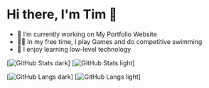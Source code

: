 # Hi there, I'm Tim 👋

- 🔭 I’m currently working on My Portfolio Website
- 👨‍💻 In my free time, I play Games and do competitive swimming
- 🌱 I enjoy learning low-level technology

[![GitHub Stats dark](https://github-readme-stats.vercel.app/api?username=timgoellner&include_all_commits=true&hide_title=true&show_icons=true&theme=dark#gh-dark-mode-only)]
[![GitHub Stats light](https://github-readme-stats.vercel.app/api?username=timgoellner&include_all_commits=true&hide_title=true&show_icons=true&theme=default#gh-light-mode-only)]

[![GitHub Langs dark](https://github-readme-stats.vercel.app/api/top-langs/?username=timgoellner&layout=compact&theme=dark#gh-dark-mode-only)]
[![GitHub Langs light](https://github-readme-stats.vercel.app/api/top-langs/?username=timgoellner&layout=compact&theme=default#gh-light-mode-only)]
